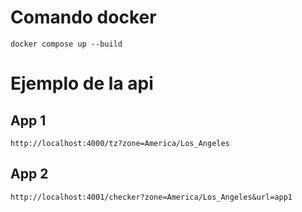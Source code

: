# Comando docker

`docker compose up --build`

# Ejemplo de la api

## App 1
`http://localhost:4000/tz?zone=America/Los_Angeles`

## App 2
`http://localhost:4001/checker?zone=America/Los_Angeles&url=app1`
